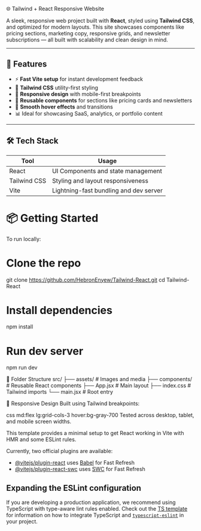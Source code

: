 🌐 Tailwind + React Responsive Website

A sleek, responsive web project built with **React**, styled using **Tailwind CSS**, and optimized for modern layouts. This site showcases components like pricing sections, marketing copy, responsive grids, and newsletter subscriptions — all built with scalability and clean design in mind.

---

## 🚀 Features

- ⚡ **Fast Vite setup** for instant development feedback
- 🎨 **Tailwind CSS** utility-first styling
- 📱 **Responsive design** with mobile-first breakpoints
- 🧱 **Reusable components** for sections like pricing cards and newsletters
- 🌈 **Smooth hover effects** and transitions
- 📊 Ideal for showcasing SaaS, analytics, or portfolio content

---

## 🛠️ Tech Stack

| Tool        | Usage                                  |
|-------------|------------------------------------------|
| React       | UI Components and state management       |
| Tailwind CSS| Styling and layout responsiveness        |
| Vite        | Lightning-fast bundling and dev server   |

# 📦 Getting Started

To run locally:

# Clone the repo
git clone https://github.com/HebronEnyew/Tailwind-React.git
cd Tailwind-React

# Install dependencies
npm install

# Run dev server
npm run dev

🧾 Folder Structure
src/
├── assets/        # Images and media
├── components/    # Reusable React components
├── App.jsx        # Main layout
├── index.css      # Tailwind imports
└── main.jsx       # Root entry

📱 Responsive Design
Built using Tailwind breakpoints:

css
md:flex
lg:grid-cols-3
hover:bg-gray-700
Tested across desktop, tablet, and mobile screen widths.




This template provides a minimal setup to get React working in Vite with HMR and some ESLint rules.

Currently, two official plugins are available:

- [@vitejs/plugin-react](https://github.com/vitejs/vite-plugin-react/blob/main/packages/plugin-react) uses [Babel](https://babeljs.io/) for Fast Refresh
- [@vitejs/plugin-react-swc](https://github.com/vitejs/vite-plugin-react/blob/main/packages/plugin-react-swc) uses [SWC](https://swc.rs/) for Fast Refresh

## Expanding the ESLint configuration

If you are developing a production application, we recommend using TypeScript with type-aware lint rules enabled. Check out the [TS template](https://github.com/vitejs/vite/tree/main/packages/create-vite/template-react-ts) for information on how to integrate TypeScript and [`typescript-eslint`](https://typescript-eslint.io) in your project.
